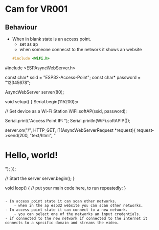 # Cam for VR001
## Behaviour
- When in blank state is an access point. 
	- set as ap
	- when someone connecst to the network it shows an website	
	```c++
	#include <WiFi.h>
#include <ESPAsyncWebServer.h>

const char* ssid = "ESP32-Access-Point";
const char* password = "12345678";

AsyncWebServer server(80);

void setup() {
  Serial.begin(115200);x

  // Set device as a Wi-Fi Station
  WiFi.softAP(ssid, password);

  Serial.print("Access Point IP: ");
  Serial.println(WiFi.softAPIP());

  server.on("/", HTTP_GET, [](AsyncWebServerRequest *request){
    request->send(200, "text/html", "<h1>Hello, world!</h1>");
  });

  // Start the server
  server.begin();
}

void loop() {
  // put your main code here, to run repeatedly:
}
```

- In access point state it can scan other networks.  
	- when in the ap esp32 website you can scan other networks. 
- In access point state it can connect to a new network.
	- you can select one of the networks an input credentials. 
- if connected to the new network if connected to the internet it connects to a specific domain and streams the video. 